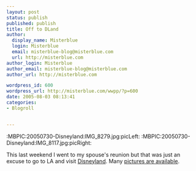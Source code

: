 ```yaml
---
layout: post
status: publish
published: publish
title: Off to DLand
author:
  display_name: Misterblue
  login: Misterblue
  email: misterblue-blog@misterblue.com
  url: http://misterblue.com
author_login: Misterblue
author_email: misterblue-blog@misterblue.com
author_url: http://misterblue.com

wordpress_id: 600
wordpress_url: http://misterblue.com/wwpp/?p=600
date: 2005-08-03 08:13:41
categories:
- Blogroll


---
```

:MBPIC:20050730-Disneyland:IMG_8279.jpg:picLeft:
:MBPIC:20050730-Disneyland:IMG_8117.jpg:picRight:
<p>
This last weekend I went to my spouse's reunion but that was just an excuse to go to LA and visit
<a href="http://www.disneyland.com/">Disneyland</a>.
Many
<a href="http://pics.misterblue.com/20050730-Disneyland/">pictures are available</a>.
</p>


